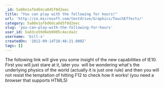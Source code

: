 ```yaml
---
_id: 5a88e1afbd6dca0d5f0d2eec
title: "You can play with the following for hours!"
url: 'http://ie.microsoft.com/testdrive/Graphics/TouchEffects/'
category: 5a88e1afbd6dca0d5f0d2eec
slug: 'you-can-play-with-the-following-for-hours'
user_id: 5a83ce59d6eb0005c4ecda2c
username: 'bill-s'
createdOn: '2012-09-14T18:48:21.000Z'
tags: []
---
```


The following link will give you some insight of the new capabilities of IE10. First you will just stare at it, later you  will be wondering what's the underlying physics of the world (actually it is just one rule) and then you will not resist the temptation of hitting F12 to check how it works! (you need a browser that supports HTML5)
